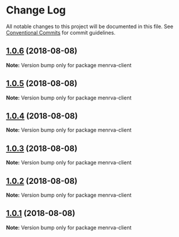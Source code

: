 # Change Log

All notable changes to this project will be documented in this file.
See [Conventional Commits](https://conventionalcommits.org) for commit guidelines.

<a name="1.0.6"></a>
## [1.0.6](https://github.com/billyvg/jest-menrva/compare/v1.0.5...v1.0.6) (2018-08-08)

**Note:** Version bump only for package menrva-client





<a name="1.0.5"></a>
## [1.0.5](https://github.com/billyvg/jest-menrva/compare/v1.0.4...v1.0.5) (2018-08-08)

**Note:** Version bump only for package menrva-client





<a name="1.0.4"></a>
## [1.0.4](https://github.com/billyvg/jest-menrva/compare/v1.0.3...v1.0.4) (2018-08-08)

**Note:** Version bump only for package menrva-client





<a name="1.0.3"></a>
## [1.0.3](https://github.com/billyvg/jest-menrva/compare/v1.0.2...v1.0.3) (2018-08-08)

**Note:** Version bump only for package menrva-client





<a name="1.0.2"></a>
## [1.0.2](https://github.com/billyvg/jest-menrva/compare/v1.0.1...v1.0.2) (2018-08-08)

**Note:** Version bump only for package menrva-client





<a name="1.0.1"></a>
## [1.0.1](https://github.com/billyvg/jest-menrva/compare/v1.2.2...v1.0.1) (2018-08-08)

**Note:** Version bump only for package menrva-client
